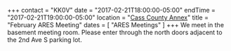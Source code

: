 +++
contact = "KK0V"
date = "2017-02-21T18:00:00-05:00"
endTime = "2017-02-21T19:00:00-05:00"
location = "[Cass County Annex](/places/cass-county-annex/)"
title = "February ARES Meeting"
dates = [ "ARES Meetings" ]
+++
We meet in the basement meeting room. Please enter through the north
doors adjacent to the 2nd Ave S parking lot.
